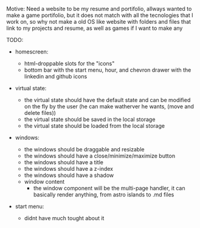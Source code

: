 Motive: Need a website to be my resume and portifolio, allways wanted to make a game portifolio, but it does not match with all the tecnologies that I work on, so why not make a old OS like website with folders and files that link to my projects and resume, as well as games if I want to make any

TODO:

- homescreen:
  - html-droppable slots for the "icons"
  - bottom bar with the start menu, hour, and chevron drawer with the linkedin and github icons

- virtual state:
  - the virtual state should have the default state and can be modified on the fly by the user (he can make watherver he wants, (move and delete files))
  - the virtual state should be saved in the local storage
  - the virtual state should be loaded from the local storage
- windows:
  - the windows should be draggable and resizable
  - the windows should have a close/minimize/maximize button
  - the windows should have a title
  - the windows should have a z-index
  - the windows should have a shadow
  - window content
    - the window component will be the multi-page handler, it can basically render anything, from astro islands to .md files

- start menu:
  - didnt have much tought about it
